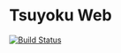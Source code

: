 # Tsuyoku Web #
[![Build Status](https://travis-ci.org/jrogozen/tsuyoku-web.svg?branch=master)](https://travis-ci.org/jrogozen/tsuyoku-web)